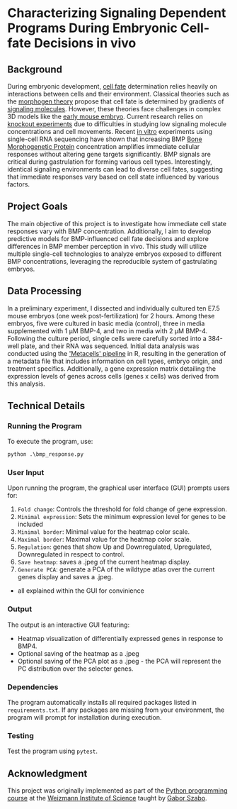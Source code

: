 # Characterizing Signaling Dependent Programs During Embryonic Cell-fate Decisions in vivo

## Background

During embryonic development, [cell fate](https://en.wikipedia.org/wiki/Cell_fate_determination) determination relies heavily on interactions between cells and their environment. Classical theories such as the [morphogen theory](https://en.wikipedia.org/wiki/Morphogen) propose that cell fate is determined by gradients of [signaling molecules](https://en.wikipedia.org/wiki/Cell_signaling). However, these theories face challenges in complex 3D models like the [early mouse embryo](https://www.emouseatlas.org/emap/ema/theiler_stages/StageDefinition/stagedefinition.html). Current research relies on [knockout experiments](https://en.wikipedia.org/wiki/Knockout_mouse) due to difficulties in studying low signaling molecule concentrations and cell movements. Recent [in vitro](https://en.wikipedia.org/wiki/In_vitro) experiments using single-cell RNA sequencing have shown that increasing BMP [Bone Morphogenetic Protein](https://en.wikipedia.org/wiki/Bone_morphogenetic_protein) concentration amplifies immediate cellular responses without altering gene targets significantly. BMP signals are critical during gastrulation for forming various cell types. Interestingly, identical signaling environments can lead to diverse cell fates, suggesting that immediate responses vary based on cell state influenced by various factors.

## Project Goals

The main objective of this project is to investigate how immediate cell state responses vary with BMP concentration. Additionally, I aim to develop predictive models for BMP-influenced cell fate decisions and explore differences in BMP member perception in vivo. This study will utilize multiple single-cell technologies to analyze embryos exposed to different BMP concentrations, leveraging the reproducible system of gastrulating embryos.

## Data Processing

In a preliminary experiment, I dissected and individually cultured ten E7.5 mouse embryos (one week post-fertilization) for 2 hours. Among these embryos, five were cultured in basic media (control), three in media supplemented with 1 µM BMP-4, and two in media with 2 µM BMP-4. Following the culture period, single cells were carefully sorted into a 384-well plate, and their RNA was sequenced. Initial data analysis was conducted using the ['Metacells' pipeline](https://github.com/tanaylab/metacells) in R, resulting in the generation of a metadata file that includes information on cell types, embryo origin, and treatment specifics. Additionally, a gene expression matrix detailing the expression levels of genes across cells (genes x cells) was derived from this analysis.

## Technical Details

### Running the Program

To execute the program, use:

```python
python .\bmp_response.py
```

### User Input

Upon running the program, the graphical user interface (GUI) prompts users for:

1. `Fold change`: Controls the threshold for fold change of gene expression.
2. `Minimal expression`: Sets the minimum expression level for genes to be included
3. `Minimal border`:  Minimal value for the heatmap color scale.
4. `Maximal border`:  Maximal value for the heatmap color scale.
5. `Regulation`: genes that show Up and Downregulated, Upregulated, Downregulated in respect to control.
6. `Save heatmap`: saves a .jpeg of the current heatmap display.
7. `Generate PCA`: generate a PCA of the wildtype atlas over the current genes display and saves a .jpeg.

* all explained within the GUI for convinience

### Output

The output is an interactive GUI featuring:

* Heatmap visualization of differentially expressed genes in response to BMP4.
* Optional saving of the heatmap as a .jpeg
* Optional saving of the PCA plot as a .jpeg - the PCA will represent the PC distribution over the selecter genes.

### Dependencies

The program automatically installs all required packages listed in `requirements.txt`. If any packages are missing from your environment, the program will prompt for installation during execution.

### Testing

Test the program using `pytest`.

## Acknowledgment

This project was originally implemented as part of the [Python programming course](https://github.com/szabgab/wis-python-course-2024-04) at the [Weizmann Institute of Science](https://www.weizmann.ac.il/) taught by [Gabor Szabo](https://szabgab.com/).
